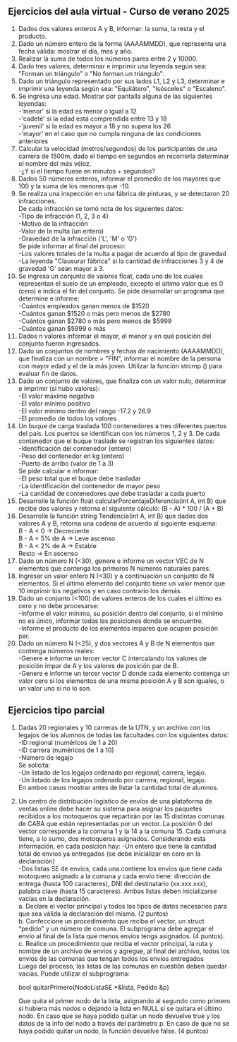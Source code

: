 ## Ejercicios del aula virtual - Curso de verano 2025   
1. Dados dos valores enteros A y B, informar: la suma, la resta y el producto.  
2. Dado un número entero de la forma (AAAAMMDD), que representa una fecha válida: mostrar el día, mes y año.  
3. Realizar la suma de todos los números pares entre 2 y 10000.  
4. Dado tres valores, determinar e imprimir una leyenda según sea: "Forman un triángulo" o "No forman un triángulo".  
5. Dado un triángulo representado por sus lados L1, L2 y L3, determinar e imprimir una leyenda según sea: "Equilátero", "Isósceles" o "Escaleno".  
6. Se ingresa una edad. Mostrar por pantalla alguna de las siguientes leyendas:  
	-'menor' si la edad es menor o igual a 12  
	-'cadete' si la edad está comprendida entre 13 y 18  
	-'juvenil' si la edad es mayor a 18 y no supera los 26  
	-'mayor' en el caso que no cumpla ninguna de las condiciones anteriores  
7. Calcular la velocidad (metros/segundos) de los participantes de una carrera de 1500m, dado el tiempo en segundos en recorrerla determinar el nombre del más véloz.  
	-¿Y si el tiempo fuese en minutos + segundos?  
8. Dados 50 números enteros, informar el promedio de los mayores que 100 y la suma de los menores que -10.  
9. Se realiza una inspección en una fábrica de pinturas, y se detectaron 20 infracciones.  
De cada infracción se tomó nota de los siguientes datos:  
	-Tipo de infracción (1, 2, 3 o 4)  
	-Motivo de la infracción  
	-Valor de la multa (un entero)  
	-Gravedad de la infracción ('L', 'M' o 'G')  
Se pide informar al final del proceso:  
	-Los valores totales de la multa a pagar de acuerdo al tipo de gravedad  
	-La leyenda "Clausurar fábrica" si la cantidad de infracciones 3 y 4 de gravedad 'G' sean mayor a 3.  
10. Se ingresa un conjunto de valores float, cada uno de los cuales representan el suelo de un empleado, excepto el último valor que es 0 (cero) e indica el fin del conjunto. Se pide desarrollar un programa que determine e informe:  
	-Cuántos empleados ganan menos de $1520  
	-Cuántos ganan $1520 o más pero menos de $2780  
	-Cuántos ganan $2780 o más pero menos de $5999  
	-Cuántos ganan $5999 o más  
11. Dados n valores informar el mayor, el menor y en qué posición del conjunto fueron ingresados.  
12. Dado un conjuntos de nombres y fechas de nacimiento (AAAAMMDD), que finaliza con un nombre = "FIN", informar el nombre de la persona con mayor edad y el de la más joven. Utilizar la función strcmp (<cstring>) para evaluar fin de datos.  
13. Dado un conjunto de valores, que finaliza con un valor nulo, determinar e imprimir (si hubo valores):  
	-El valor máximo negativo  
	-El valor mínimo positivo  
	-El valor mínimo dentro del rango -17.2 y 26.9  
	-El promedio de todos los valores  
14. Un buque de carga traslada 100 contenedores a tres diferentes puertos del país. Los puertos se identifican con los números 1, 2 y 3. De cada contenedor que el buque traslade se registran los siguientes datos:  
	-Identificación del contenedor (entero)  
	-Peso del contenedor en kg (entero)  
	-Puerto de arribo (valor de 1 a 3)  
Se pide calcular e informar:  
	-El peso total que el buque debe trasladar  
	-La identificación del contenedor de mayor peso  
	-La cantidad de contenedores que debe trasladar a cada puerto  
15. Desarrolle la función float calcularPorcentajeDiferencia(int A, int B) que recibe dos valores y retorna el siguiente cálculo: (B - A) * 100 / (A + B)  
16. Desarrolle la función string Tendencia(int A, int B) que dados dos valores A y B, retorna una cadena de acuerdo al siguiente esquema:  
B - A < 0 -> Decreciente  
B - A < 5% de A -> Leve ascenso  
B - A < 2% de A -> Estable  
Resto -> En ascenso  
17. Dado un número N (<30), genere e informe un vector VEC de N elementos que contenga los primeros N números naturales pares.  
18. Ingresar un valor entero N (<30) y a continuación un conjunto de N elementos. Si el último elemento del conjunto tiene un valor menor que 10 imprimir los negativos y en caso contrario los demás.  
19. Dado un conjunto (<100) de valores enteros de los cuales el último es cero y no debe procesarse:  
    	-Informe el valor mínimo, su posición dentro del conjunto, si el mínimo no es único, informar todas las posiciones donde se encuentre.  
    	-Informe el producto de los elementos impares que ocupen posición par.  
20. Dado un número N (<25), y dos vectores A y B de N elementos que contenga números reales:  
    	-Genere e informe un tercer vector C intercalando los valores de posición impar de A y los valores de posición par de B.  
    	-Genere e informe un tercer vector D donde cada elemento contenga un valor cero si los elementos de una misma posición A y B son iguales, o un valor uno si no lo son.  

## Ejercicios tipo parcial  
1. Dadas 20 regionales y 10 carreras de la UTN, y un archivo con los legajos de los alumnos de todas las facultades con los siguientes datos:  
		-ID regional (numéricos de 1 a 20)  
		-ID carrera (numéricos de 1 a 10)  
		-Número de legajo  
Se solicita:  
		-Un listado de los legajos ordenado por regional, carrera, legajo.  
		-Un listado de los legajos ordenado por carrera, regional, legajo.  
En ambos casos mostrar antes de listar la cantidad total de alumnos.  
2. Un centro de distribución logístico de envíos de una plataforma de ventas online debe hacer su sistema para asignar los paquetes recibidos a los motoqueros que repartirán por las 15 distintas comunas de CABA que están  representadas por un vector. La posición 0 del vector corresponde a la comuna 1 y la 14 a la comuna 15. Cada comuna tiene, a lo sumo, dos motoqueros asignados. Considerando esta información, en cada posición hay:
		-Un entero que tiene la cantidad total de envíos ya entregados (se debe inicializar en cero en la declaración)  
		-Dos listas SE de envíos, cada una contiene los envíos que tiene cada motoquero asignado a la comuna y cada envío tiene: dirección de entrega (hasta 100 caracteres), DNI del destinatario (xx.xxx.xxx), palabra clave (hasta 15 caracteres). Ambas listas deben inicializarse vacías en la declaración.  
	a. Declare el vector principal y todos los tipos de datos necesarios para que sea válida la declaración del mismo. (2 puntos)  
	b. Confeccione un procedimiento que reciba el vector, un struct “pedido” y un número de comuna. El   subprograma debe agregar el envío al final de la lista que menos envíos tenga asignados. (4 puntos).  
	c. Realice un procedimiento que reciba el vector principal, la ruta y nombre de un archivo de envíos y   agregue, al final del archivo, todos los envíos de las comunas que tengan todos los envíos entregados  
Luego del proceso, las listas de las comunas en cuestión deben quedar vacías. Puede utilizar el subprograma:  
  
	bool quitarPrimero(NodoListaSE *&lista, Pedido &p)  
  
	Que quita el primer nodo de la lista, asignando al segundo como primero si hubiera más nodos o dejando la   lista en NULL si se quitara el último nodo. En caso que se haya podido quitar un nodo devuelve true y los   datos de la info del nodo a través del parámetro p. En caso de que no se haya podido quitar un nodo, la   función devuelve false. (4 puntos)  
